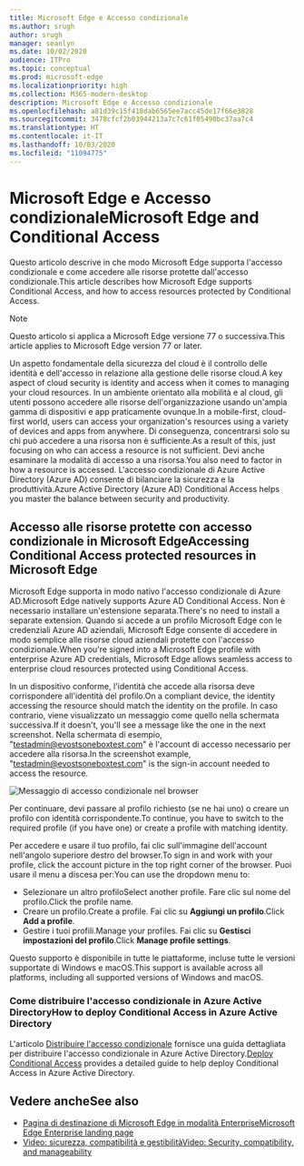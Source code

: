 ```yaml
---
title: Microsoft Edge e Accesso condizionale
ms.author: srugh
author: srugh
manager: seanlyn
ms.date: 10/02/2020
audience: ITPro
ms.topic: conceptual
ms.prod: microsoft-edge
ms.localizationpriority: high
ms.collection: M365-modern-desktop
description: Microsoft Edge e Accesso condizionale
ms.openlocfilehash: a81d39c15f418dab6565ee7acc45de17f66e3828
ms.sourcegitcommit: 3478cfcf2b03944213a7c7c61f05490bc37aa7c4
ms.translationtype: HT
ms.contentlocale: it-IT
ms.lasthandoff: 10/03/2020
ms.locfileid: "11094775"
---
```

# <span data-ttu-id="56a07-103">Microsoft Edge e Accesso condizionale</span><span class="sxs-lookup"><span data-stu-id="56a07-103">Microsoft Edge and Conditional Access</span></span>
  
<span data-ttu-id="56a07-104">Questo articolo descrive in che modo Microsoft Edge supporta l'accesso condizionale e come accedere alle risorse protette dall'accesso condizionale.</span><span class="sxs-lookup"><span data-stu-id="56a07-104">This article describes how Microsoft Edge supports Conditional Access, and how to access resources protected by Conditional Access.</span></span>

> [!NOTE]
> <span data-ttu-id="56a07-105">Questo articolo si applica a Microsoft Edge versione 77 o successiva.</span><span class="sxs-lookup"><span data-stu-id="56a07-105">This article applies to Microsoft Edge version 77 or later.</span></span>

<span data-ttu-id="56a07-106">Un aspetto fondamentale della sicurezza del cloud è il controllo delle identità e dell'accesso in relazione alla gestione delle risorse cloud.</span><span class="sxs-lookup"><span data-stu-id="56a07-106">A key aspect of cloud security is identity and access when it comes to managing your cloud resources.</span></span> <span data-ttu-id="56a07-107">In un ambiente orientato alla mobilità e al cloud, gli utenti possono accedere alle risorse dell'organizzazione usando un'ampia gamma di dispositivi e app praticamente ovunque.</span><span class="sxs-lookup"><span data-stu-id="56a07-107">In a mobile-first, cloud-first world, users can access your organization's resources using a variety of devices and apps from anywhere.</span></span> <span data-ttu-id="56a07-108">Di conseguenza, concentrarsi solo su chi può accedere a una risorsa non è sufficiente.</span><span class="sxs-lookup"><span data-stu-id="56a07-108">As a result of this, just focusing on who can access a resource is not sufficient.</span></span> <span data-ttu-id="56a07-109">Devi anche esaminare la modalità di accesso a una risorsa.</span><span class="sxs-lookup"><span data-stu-id="56a07-109">You also need to factor in how a resource is accessed.</span></span> <span data-ttu-id="56a07-110">L'accesso condizionale di Azure Active Directory (Azure AD) consente di bilanciare la sicurezza e la produttività.</span><span class="sxs-lookup"><span data-stu-id="56a07-110">Azure Active Directory (Azure AD) Conditional Access helps you master the balance between security and productivity.</span></span>

## <span data-ttu-id="56a07-111">Accesso alle risorse protette con accesso condizionale in Microsoft Edge</span><span class="sxs-lookup"><span data-stu-id="56a07-111">Accessing Conditional Access protected resources in Microsoft Edge</span></span>

<span data-ttu-id="56a07-112">Microsoft Edge supporta in modo nativo l'accesso condizionale di Azure AD.</span><span class="sxs-lookup"><span data-stu-id="56a07-112">Microsoft Edge natively supports Azure AD Conditional Access.</span></span> <span data-ttu-id="56a07-113">Non è necessario installare un'estensione separata.</span><span class="sxs-lookup"><span data-stu-id="56a07-113">There's no need to install a separate extension.</span></span> <span data-ttu-id="56a07-114">Quando si accede a un profilo Microsoft Edge con le credenziali Azure AD aziendali, Microsoft Edge consente di accedere in modo semplice alle risorse cloud aziendali protette con l'accesso condizionale.</span><span class="sxs-lookup"><span data-stu-id="56a07-114">When you're signed into a Microsoft Edge profile with enterprise Azure AD credentials, Microsoft Edge allows seamless access to enterprise cloud resources protected using Conditional Access.</span></span>

<span data-ttu-id="56a07-115">In un dispositivo conforme, l'identità che accede alla risorsa deve corrispondere all'identità del profilo.</span><span class="sxs-lookup"><span data-stu-id="56a07-115">On a compliant device, the identity accessing the resource should match the identity on the profile.</span></span>  <span data-ttu-id="56a07-116">In caso contrario, viene visualizzato un messaggio come quello nella schermata successiva.</span><span class="sxs-lookup"><span data-stu-id="56a07-116">If it doesn't, you'll see a message like the one in the next screenshot.</span></span> <span data-ttu-id="56a07-117">Nella schermata di esempio, "testadmin@evostsoneboxtest.com" è l'account di accesso necessario per accedere alla risorsa.</span><span class="sxs-lookup"><span data-stu-id="56a07-117">In the screenshot example, "testadmin@evostsoneboxtest.com" is the sign-in account needed to access the resource.</span></span>

![Messaggio di accesso condizionale nel browser](./media/edge-security/microsoft-edge-security-conditional-access.png)

<span data-ttu-id="56a07-119">Per continuare, devi passare al profilo richiesto (se ne hai uno) o creare un profilo con identità corrispondente.</span><span class="sxs-lookup"><span data-stu-id="56a07-119">To continue, you have to switch to the required profile (if you have one) or create a profile with matching identity.</span></span>

<span data-ttu-id="56a07-120">Per accedere e usare il tuo profilo, fai clic sull'immagine dell'account nell'angolo superiore destro del browser.</span><span class="sxs-lookup"><span data-stu-id="56a07-120">To sign in and work with your profile, click the account picture in the top right corner of the browser.</span></span> <span data-ttu-id="56a07-121">Puoi usare il menu a discesa per:</span><span class="sxs-lookup"><span data-stu-id="56a07-121">You can use the dropdown menu to:</span></span>

- <span data-ttu-id="56a07-122">Selezionare un altro profilo</span><span class="sxs-lookup"><span data-stu-id="56a07-122">Select another profile.</span></span> <span data-ttu-id="56a07-123">Fare clic sul nome del profilo.</span><span class="sxs-lookup"><span data-stu-id="56a07-123">Click the profile name.</span></span>
- <span data-ttu-id="56a07-124">Creare un profilo.</span><span class="sxs-lookup"><span data-stu-id="56a07-124">Create a profile.</span></span> <span data-ttu-id="56a07-125">Fai clic su **Aggiungi un profilo**.</span><span class="sxs-lookup"><span data-stu-id="56a07-125">Click **Add a profile**.</span></span>
- <span data-ttu-id="56a07-126">Gestire i tuoi profili.</span><span class="sxs-lookup"><span data-stu-id="56a07-126">Manage your profiles.</span></span> <span data-ttu-id="56a07-127">Fai clic su **Gestisci impostazioni del profilo**.</span><span class="sxs-lookup"><span data-stu-id="56a07-127">Click **Manage profile settings**.</span></span>

<span data-ttu-id="56a07-128">Questo supporto è disponibile in tutte le piattaforme, incluse tutte le versioni supportate di Windows e macOS.</span><span class="sxs-lookup"><span data-stu-id="56a07-128">This support is available across all platforms, including all supported versions of Windows and macOS.</span></span>

### <span data-ttu-id="56a07-129">Come distribuire l'accesso condizionale in Azure Active Directory</span><span class="sxs-lookup"><span data-stu-id="56a07-129">How to deploy Conditional Access in Azure Active Directory</span></span>

<span data-ttu-id="56a07-130">L'articolo [Distribuire l'accesso condizionale](https://docs.microsoft.com/azure/active-directory/conditional-access/plan-conditional-access) fornisce una guida dettagliata per distribuire l'accesso condizionale in Azure Active Directory.</span><span class="sxs-lookup"><span data-stu-id="56a07-130">[Deploy Conditional Access](https://docs.microsoft.com/azure/active-directory/conditional-access/plan-conditional-access) provides a detailed guide to help deploy Conditional Access in Azure Active Directory.</span></span>

## <span data-ttu-id="56a07-131">Vedere anche</span><span class="sxs-lookup"><span data-stu-id="56a07-131">See also</span></span>

- [<span data-ttu-id="56a07-132">Pagina di destinazione di Microsoft Edge in modalità Enterprise</span><span class="sxs-lookup"><span data-stu-id="56a07-132">Microsoft Edge Enterprise landing page</span></span>](https://aka.ms/EdgeEnterprise)
- [<span data-ttu-id="56a07-133">Video: sicurezza, compatibilità e gestibilità</span><span class="sxs-lookup"><span data-stu-id="56a07-133">Video: Security, compatibility, and manageability</span></span>](/microsoft-edge-video-security-compatibility-manageability.md)
